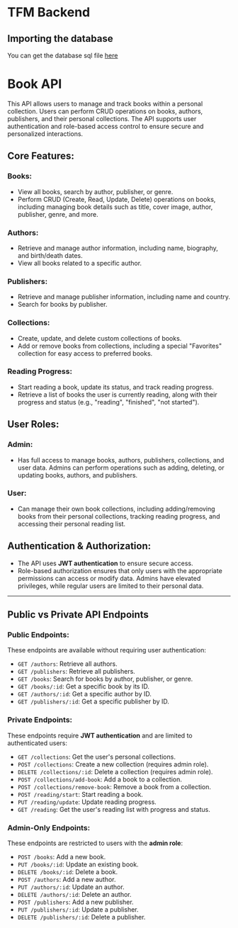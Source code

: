 # TFM Backend

## Importing the database
You can get the database sql file [here](./database/AtheneaReche_TFM.sql)

# **Book API**

This API allows users to manage and track books within a personal collection. Users can perform CRUD operations on books, authors, publishers, and their personal collections. The API supports user authentication and role-based access control to ensure secure and personalized interactions.

## **Core Features**:

### **Books**:
- View all books, search by author, publisher, or genre.
- Perform CRUD (Create, Read, Update, Delete) operations on books, including managing book details such as title, cover image, author, publisher, genre, and more.

### **Authors**:
- Retrieve and manage author information, including name, biography, and birth/death dates.
- View all books related to a specific author.

### **Publishers**:
- Retrieve and manage publisher information, including name and country.
- Search for books by publisher.

### **Collections**:
- Create, update, and delete custom collections of books.
- Add or remove books from collections, including a special "Favorites" collection for easy access to preferred books.

### **Reading Progress**:
- Start reading a book, update its status, and track reading progress.
- Retrieve a list of books the user is currently reading, along with their progress and status (e.g., "reading", "finished", "not started").
  
## **User Roles**:

### **Admin**:
- Has full access to manage books, authors, publishers, collections, and user data. Admins can perform operations such as adding, deleting, or updating books, authors, and publishers.
  
### **User**:
- Can manage their own book collections, including adding/removing books from their personal collections, tracking reading progress, and accessing their personal reading list.
  
## **Authentication & Authorization**:
- The API uses **JWT authentication** to ensure secure access. 
- Role-based authorization ensures that only users with the appropriate permissions can access or modify data. Admins have elevated privileges, while regular users are limited to their personal data.

---

## **Public vs Private API Endpoints**

### **Public Endpoints**:
These endpoints are available without requiring user authentication:
- `GET /authors`: Retrieve all authors.
- `GET /publishers`: Retrieve all publishers.
- `GET /books`: Search for books by author, publisher, or genre.
- `GET /books/:id`: Get a specific book by its ID.
- `GET /authors/:id`: Get a specific author by ID.
- `GET /publishers/:id`: Get a specific publisher by ID.

### **Private Endpoints**:
These endpoints require **JWT authentication** and are limited to authenticated users:
- `GET /collections`: Get the user's personal collections.
- `POST /collections`: Create a new collection (requires admin role).
- `DELETE /collections/:id`: Delete a collection (requires admin role).
- `POST /collections/add-book`: Add a book to a collection.
- `POST /collections/remove-book`: Remove a book from a collection.
- `POST /reading/start`: Start reading a book.
- `PUT /reading/update`: Update reading progress.
- `GET /reading`: Get the user's reading list with progress and status.

### **Admin-Only Endpoints**:
These endpoints are restricted to users with the **admin role**:
- `POST /books`: Add a new book.
- `PUT /books/:id`: Update an existing book.
- `DELETE /books/:id`: Delete a book.
- `POST /authors`: Add a new author.
- `PUT /authors/:id`: Update an author.
- `DELETE /authors/:id`: Delete an author.
- `POST /publishers`: Add a new publisher.
- `PUT /publishers/:id`: Update a publisher.
- `DELETE /publishers/:id`: Delete a publisher.
